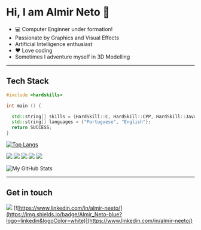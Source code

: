 # Hi, I am Almir Neto 👋

- 💻 Computer Enginner under formation!
- Passionate by Graphics and Visual Effects
- Artificial Intelligence enthusiast
- ❤️ Love coding
- Sometimes I adventure myself in 3D Modelling

---
## Tech Stack

```cpp
#include <hardskills>

int main () {

  std::string[] skills = {HardSkill::C, HardSkill::CPP, HardSkill::Java, HardSkill::Python};
  std::string[] languages = {"Portuguese", "English"};
  return SUCCESS;
}

```

[![Top Langs](https://github-readme-stats.vercel.app/api/top-langs/?username=AlmirNeeto99&layout=pie&langs_count=5)](https://github.com/AlmirNeeto99)

![](https://img.shields.io/badge/C-blue?logo=c&logoColor=white)
![](https://img.shields.io/badge/C%2B%2B-blue?logo=c%2B%2B&logoColor=white)
![](https://img.shields.io/badge/Java-orange?logo=java&logoColor=white)
![](https://img.shields.io/badge/MySQL-blue?logo=mysql&logoColor=white)
![](https://img.shields.io/badge/Python-white?logo=python&logoColor=blue)

[comment]: ![](https://img.shields.io/badge/GL-white?logo=opengl&logoColor=red)

![My GitHub Stats](https://gh-readme-profile.vercel.app/api?username=AlmirNeeto99&theme=dark)

---
## Get in touch

[![](https://img.shields.io/badge/almirneto338%40gmail.com-red?logo=gmail&logoColor=white)](mailto:almirneto338@gmail.com) [![https://www.linkedin.com/in/almir-neeto/](https://img.shields.io/badge/Almir_Neto-blue?logo=linkedin&logoColor=white)](https://www.linkedin.com/in/almir-neeto/)
